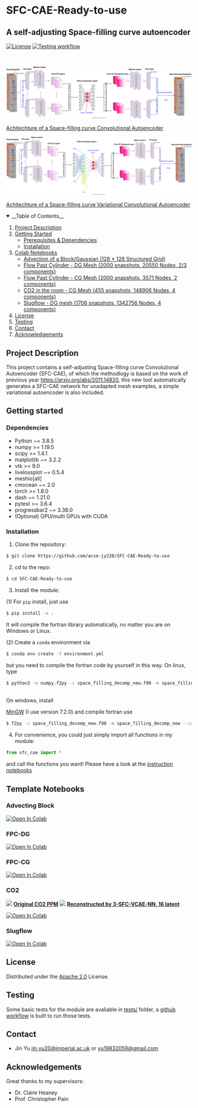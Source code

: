 # SFC-CAE-Ready-to-use

## A self-adjusting Space-filling curve autoencoder
[![License](https://img.shields.io/badge/License-Apache%202.0-blue.svg)](https://github.com/acse-jy220/SFC-CAE-Ready-to-use/blob/main/LICENSE)
[![Testing workflow](https://github.com/acse-jy220/SFC-CAE-Ready-to-use/actions/workflows/test.yml/badge.svg)](https://github.com/acse-jy220/SFC-CAE-Ready-to-use/blob/main/.github/workflows/test.yml)

<br />
<p align="center">
  <a href="https://github.com/acse-jy220/SFC-CAE-Ready-to-use/blob/main/pics/structure_SFC_CAE.svg">
    <img src="pics/structure_SFC_CAE.svg">
    <figcaption> Achitechture of a Space-filling curve Convolutional Autoencoder </figcaption>
  </a>
</p>

<p align="center">
  <a href="https://github.com/acse-jy220/SFC-CAE-Ready-to-use/blob/main/pics/structure_SFC_VCAE.svg">
    <img src="pics/structure_SFC_VCAE.svg">
    <figcaption> Achitechture of a Space-filling curve Variational Convolutional Autoencoder </figcaption>
  </a>
</p>


<details open="open">
  <summary>__Table of Contents__</summary>
  <ol>
    <li>
      <a href="#project-description">Project Description</a>
    </li>
    <li>
      <a href="#getting-started">Getting Started</a>
      <ul>
        <li><a href="#Dependencies">Prerequisites & Dependencies</a></li>
        <li><a href="#Installation">Installation</a></li>
      </ul>
    </li>
    <li><a href="#Template-Notebooks">Colab Notebooks</a>
      <ul>
        <li><a href="#advecting-block">Advection of a Block/Gaussian  (128 * 128 Structured Grid)</a></li>
        <li><a href="#FPC-DG">Flow Past Cylinder - DG Mesh (2000 snapshots, 20550 Nodes, 2/3 components)</a></li>
        <li><a href="#FPC-CG">Flow Past Cylinder - CG Mesh (2000 snapshots, 3571 Nodes, 2 components) </a></li>
        <li><a href="#CO2"> CO2 in the room - CG Mesh (455 snapshots, 148906 Nodes, 4 components)</a></li>
        <li><a href="#Slugflow"> Slugflow - DG mesh (1706 snapshots, 1342756 Nodes, 4 components)</a></li>
      </ul>   
    </li>
    <li><a href="#License">License</a></li>
    <li><a href="#Testing">Testing</a></li>
    <li><a href="#Contact">Contact</a></li>
    <li><a href="#Acknowledgements">Acknowledgements</a></li>
  </ol>
</details>

## Project Description

This project contains a self-adjusting Space-filling curve Convolutional Autoencoder (SFC-CAE), of which the methodlogy is based on the work of previous year https://arxiv.org/abs/2011.14820, this new tool automatically generates a SFC-CAE network for unadapted mesh examples, a simple variational autoencoder is also included.

## Getting started
### Dependencies

* Python ~= 3.8.5
* numpy >= 1.19.5
* scipy >= 1.4.1
* matplotlib ~= 3.2.2
* vtk >= 9.0
* livelossplot ~= 0.5.4
* meshio[all]
* cmocean ~= 2.0
* torch >= 1.8.0
* dash ~= 1.21.0
* pytest >= 3.6.4
* progressbar2 ~= 3.38.0
* (Optional) GPU/multi GPUs with CUDA

### Installation
1. Clone the repository:
```sh
$ git clone https://github.com/acse-jy220/SFC-CAE-Ready-to-use
```
2. cd to the repo:
```sh 
$ cd SFC-CAE-Ready-to-use
```
3. Install the module:

(1) For `pip` install, just use 
```sh
$ pip install -e .
```
It will compile the fortran library automatically, no matter you are on Windows or Linux.
<br>

(2) Create a `conda` environment via
```sh
$ conda env create -f environment.yml
```
but you need to compile the fortran code by yourself in this way. 
On linux, type
```sh
$ python3 -m numpy.f2py -c space_filling_decomp_new.f90 -m space_filling_decomp_new
```
<br>
On windows, install 

[MinGW](https://sourceforge.net/projects/mingw-w64/files/Toolchains%20targetting%20Win64/Personal%20Builds/mingw-builds/7.2.0/threads-posix/seh/)
(I use version 7.2.0) and compile fortran use

```sh
$ f2py -c space_filling_decomp_new.f90 -m space_filling_decomp_new --compiler=mingw32
```

4. For convenience, you could just simply import all functions in my module:
```python
from sfc_cae import *
```
and call the functions you want! Please have a look at the [instruction notebooks](#Template-Notebooks)

## Template Notebooks
### Advecting Block
[![Open In Colab](https://colab.research.google.com/assets/colab-badge.svg)](http://colab.research.google.com/github/acse-jy220/SFC-CAE-Ready-to-use/blob/main/Colab_Notebooks/Instruction_SFC_CAE_Advecting.ipynb)

### FPC-DG
[![Open In Colab](https://colab.research.google.com/assets/colab-badge.svg)](http://colab.research.google.com/github/acse-jy220/SFC-CAE-Ready-to-use/blob/main/Colab_Notebooks/Instruction_SFC_CAE.ipynb)

### FPC-CG
[![Open In Colab](https://colab.research.google.com/assets/colab-badge.svg)](http://colab.research.google.com/github/acse-jy220/SFC-CAE-Ready-to-use/blob/main/Colab_Notebooks/Instruction_SFC_CAE.ipynb)

### CO2
<p align="center">
  <p float="left">
     <img src="pics/original_ppm.gif">
     <a href="pics/original_ppm.gif"><strong>Original CO2 PPM</strong></a>
     <img src="pics/reconstructed_3SFC_VCAE.gif">
     <a href="pics/reconstructed_3SFC_VCAE.gif"><strong>Reconstructed by 3-SFC-VCAE-NN, 16 latent</strong></a>
  </p>
</p>

[![Open In Colab](https://colab.research.google.com/assets/colab-badge.svg)](http://colab.research.google.com/github/acse-jy220/SFC-CAE-Ready-to-use/blob/main/Colab_Notebooks/Instruction_SFC_CAE.ipynb)

### Slugflow
[![Open In Colab](https://colab.research.google.com/assets/colab-badge.svg)](http://colab.research.google.com/github/acse-jy220/SFC-CAE-Ready-to-use/blob/main/Colab_Notebooks/Instruction_SFC_CAE.ipynb)

## License

Distributed under the [Apache 2.0](https://github.com/acse-jy220/SFC-CAE-Ready-to-use/blob/main/LICENSE) License.

## Testing 
Some basic tests for the module are avaliable in [tests/](https://github.com/acse-jy220/SFC-CAE-Ready-to-use/blob/main/tests/) folder, a [github workflow](https://github.com/acse-jy220/SFC-CAE-Ready-to-use/blob/main/.github/workflows/test.yml) is built to run those tests.

## Contact
* Jin Yu jin.yu20@imperial.ac.uk or yu19832059@gmail.com

## Acknowledgements
Great thanks to my supervisors:
* Dr. Claire Heaney
* Prof. Christopher Pain 